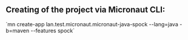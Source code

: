 <h2>Creating of the project via Micronaut CLI:</h2> 
`mn create-app lan.test.micronaut.micronaut-java-spock --lang=java -b=maven --features spock`